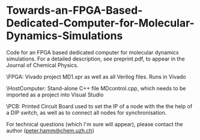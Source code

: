 # Towards-an-FPGA-Based-Dedicated-Computer-for-Molecular-Dynamics-Simulations

Code for an FPGA based dedicated computer for molecular dynamics simulations. 
For a detailed description, see preprint.pdf, to appear in the Journal of 
Chemical Physics.

\FPGA: Vivado project MD1.xpr as well as all Verilog files. Runs in Vivado

\HostComputer: Stand-alone C++ file MDcontrol.cpp, which needs to be imported 
as a project into Visual Studio  

\PCB: Printed Circuit Board used to set the IP of a node with the the help of 
a DIP switch, as well as to connect all nodes for synchronisation. 

For technical questions (which I'm sure will appear), please contact the author 
(peter.hamm@chem.uzh.ch) 
